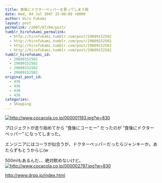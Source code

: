 ```yaml
---
title: 食後にドクターペッパーを買ってしまう病
date: Wed, 04 Jul 2007 15:00:00 +0000
author: Hiro Fukami
layout: post
permalink: /2007/07/04/post/
tumblr_hirofukami_permalink:
  - http://hirofukami.tumblr.com/post/29609152502
  - http://hirofukami.tumblr.com/post/29609152502
  - http://hirofukami.tumblr.com/post/29609152502
  - http://hirofukami.tumblr.com/post/29609152502
tumblr_hirofukami_id:
  - 29609152502
  - 29609152502
  - 29609152502
  - 29609152502
original_post_id:
  - 436
  - 436
  - 436
  - 436
categories:
  - Shopping
---
```

<div class="section">
  <p>
    <a href="http://www.cocacola.co.jp/000001193.jpg" class="http-image" target="_blank"><img src="http://www.cocacola.co.jp/000001193.jpg?w=830" class="http-image" alt="http://www.cocacola.co.jp/000001193.jpg?w=830" data-recalc-dims="1" /></a>
  </p>
  
  <p>
    プロジェクトが走り始めてから &#8220;食後にコーヒー&#8221; だったのが &#8220;食後にドクターペッパー&#8221; になってしまった。
  </p>
  
  <p>
    エンジニアにはコーラが似合うが、ドクターペッパーだったらジャンキーか。あたらずもとうからじ(w
  </p>
  
  <p>
    500mlもあるんだ、、絶対飲めないけど。<a href="http://www.cocacola.co.jp/000002797.jpg" class="http-image" target="_blank"><img src="http://www.cocacola.co.jp/000002797.jpg?w=830" class="http-image" alt="http://www.cocacola.co.jp/000002797.jpg?w=830" data-recalc-dims="1" /></a>
  </p>
  
  <p>
    <a href="http://www.drpp.jp/index.html" target="_blank"><a href="http://www.drpp.jp/index.html" target="_blank">http://www.drpp.jp/index.html</a></a>
  </p>
</div>